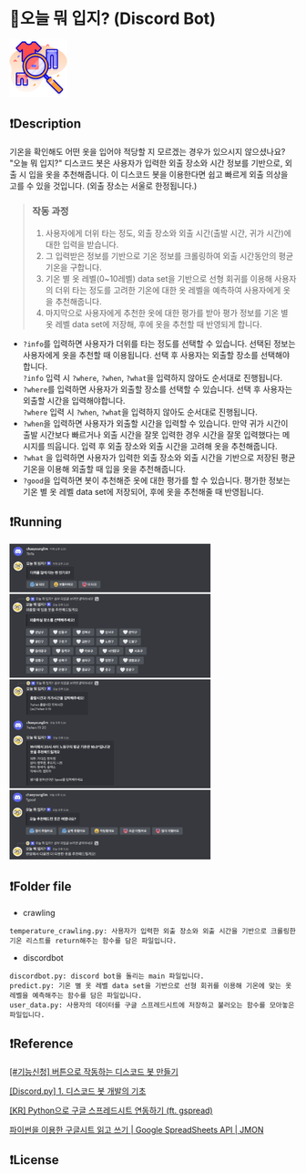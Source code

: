  👕오늘 뭐 입지? (Discord Bot)
 =============
<img src="./img/2.png" width="20%"/>

## ❗️Description
기온을 확인해도 어떤 옷을 입어야 적당할 지 모르겠는 경우가 있으시지 않으셨나요? "오늘 뭐 입지?" 디스코드 봇은 사용자가 입력한 외출 장소와 시간 정보를 기반으로, 외출 시 입을 옷을 추천해줍니다. 이 디스코드 봇을 이용한다면 쉽고 빠르게 외출 의상을 고를 수 있을 것입니다.
(외출 장소는 서울로 한정됩니다.)
> ### 작동 과정
> 1) 사용자에게 더위 타는 정도, 외출 장소와 외출 시간(출발 시간, 귀가 시간)에 대한 입력을 받습니다.
> 2) 그 입력받은 정보를 기반으로 기온 정보를 크롤링하여 외출 시간동안의 평균 기온을 구합니다.
> 3) 기온 별 옷 레벨(0~10레벨) data set을 기반으로 선형 회귀를 이용해 사용자의 더위 타는 정도를 고려한 기온에 대한 옷 레벨을 예측하여 사용자에게 옷을 추천해줍니다.
> 4) 마지막으로 사용자에게 추천한 옷에 대한 평가를 받아 평가 정보를 기온 별 옷 레벨 data set에 저장해, 후에 옷을 추천할 때 반영되게 합니다.

- `?info`를 입력하면 사용자가 더위를 타는 정도를 선택할 수 있습니다. 선택된 정보는 사용자에게 옷을 추천할 때 이용됩니다. 선택 후 사용자는 외출할 장소를 선택해야합니다.  
  `?info` 입력 시 `?where`, `?when`, `?what`을 입력하지 않아도 순서대로 진행됩니다.
- `?where`를 입력하면 사용자가 외출할 장소를 선택할 수 있습니다. 선택 후 사용자는 외출할 시간을 입력해야합니다.  
  `?where` 입력 시 `?when`, `?what`을 입력하지 않아도 순서대로 진행됩니다.
- `?when`을 입력하면 사용자가 외출할 시간을 입력할 수 있습니다. 만약 귀가 시간이 출발 시간보다 빠르거나 외출 시간을 잘못 입력한 경우 시간을 잘못 입력했다는 메시지를 띄웁니다. 입력 후  외출 장소와 외출 시간을 고려해 옷을 추천해줍니다.
- `?what` 을 입력하면 사용자가 입력한 외출 장소와 외출 시간을 기반으로 저장된 평균 기온을 이용해 외출할 때 입을 옷을 추천해줍니다.
- `?good`을 입력하면 봇이 추천해준 옷에 대한 평가를 할 수 있습니다. 평가한 정보는 기온 별 옷 레벨 data set에 저장되어, 후에 옷을 추천해줄 때 반영됩니다.  

## ❗️Running
<img src="./img/info1.png" width="70%"/>
<img src="./img/where.png" width="70%"/>
<img src="./img/when.png" width="70%"/>
<img src="./img/good.png" width="70%"/>  


## ❗️Folder file
- crawling
```
temperature_crawling.py: 사용자가 입력한 외출 장소와 외출 시간을 기반으로 크롤링한 기온 리스트를 return해주는 함수를 담은 파일입니다.
```
- discordbot
```
discordbot.py: discord bot을 돌리는 main 파일입니다.
predict.py: 기온 별 옷 레벨 data set을 기반으로 선형 회귀를 이용해 기온에 맞는 옷 레벨을 예측해주는 함수를 담은 파일입니다.
user_data.py: 사용자의 데이터를 구글 스프레드시트에 저장하고 불러오는 함수를 모아놓은 파일입니다.
```  

## ❗️Reference
[[#기능신청] 버튼으로 작동하는 디스코드 봇 만들기](https://www.youtube.com/watch?v=xPAEcn99JxY)  

[[Discord.py] 1. 디스코드 봇 개발의 기초](https://www.jongung.com/199)  

[[KR] Python으로 구글 스프레드시트 연동하기 (ft. gspread)](https://lucaseo.github.io/posts/2020-04-12-python-spreadsheet-gspread/)  

[파이썬을 이용한 구글시트 읽고 쓰기 | Google SpreadSheets API | JMON](https://velog.io/@jmon/%EA%B5%AC%EA%B8%80%EC%8B%9C%ED%8A%B8-API-%EB%A5%BC-%EC%9D%B4%EC%9A%A9%ED%95%9C-%EC%9D%BD%EA%B3%A0-%EC%93%B0%EA%B8%B0-Google-SpreadSheets-API-JMON)  


## ❗️License
